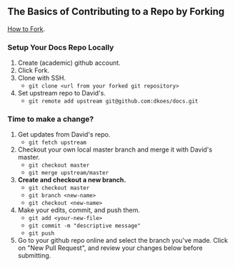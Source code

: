 ## The Basics of Contributing to a Repo by Forking
[How to Fork](https://gist.github.com/Chaser324/ce0505fbed06b947d962).

### Setup Your Docs Repo Locally
1. Create (academic) github account.
2. Click Fork.
3. Clone with SSH.
    * `git clone <url from your forked git repository>`
4. Set upstream repo to David's.
    * `git remote add upstream git@github.com:dkoes/docs.git`


### Time to make a change?
1. Get updates from David's repo.
    * `git fetch upstream`
2. Checkout your own local master branch and merge it with David's master.
    * `git checkout master`
    * `git merge upstream/master`
3. **Create and checkout a new branch.**
    * `git checkout master`
    * `git branch <new-name>`
    * `git checkout <new-name>`
4. Make your edits, commit, and push them.
    * `git add <your-new-file>`
    * `git commit -m "descriptive message"`
    * `git push`
5. Go to your github repo online and select the branch you've made. Click on "New Pull Request", and review your changes below before submitting.
